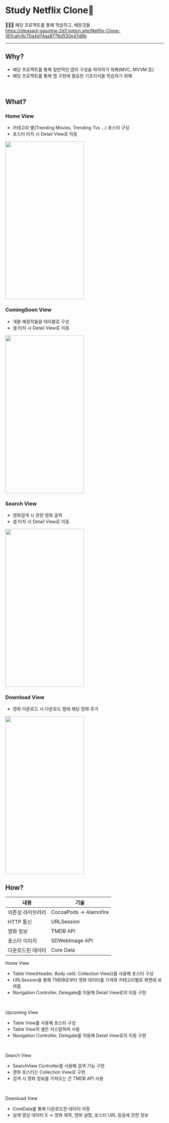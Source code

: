 Study Netflix Clone🍿
===================

👨🏻‍💻 해당 프로젝트를 통해 학습하고, 배운것들<br/>
https://pleasant-gasoline-2d7.notion.site/Netflix-Clone-187cafc9c70a4d74aa8778d530e47d8b<br/>

----
Why?
----
- 해당 프로젝트를 통해 일반적인 앱의 구성을 파악하기 위해(MVC, MVVM 등)
- 해당 프로젝트를 통해 앱 구현에 필요한 기초지식을 학습하기 위해

<br/>

What?
-----

### Home View
- 카테고리 별(Trending Movies, Trending Tvs ...) 포스터 구성
- 포스터 터치 시 Detail View로 이동

<img src = "https://user-images.githubusercontent.com/70050038/228214170-d4d86397-8f89-441a-958e-df65453483d2.gif" width="250" height="500" />

### ComingSoon View
- 개봉 예정작들을 테이블로 구성
- 셀 터치 시 Detail View로 이동

<img src = "https://user-images.githubusercontent.com/70050038/228219816-6842ed7d-c2ca-4a2d-8106-669915191961.gif" width="250" height="500" />

### Search View
- 영화검색 시 관련 영화 출력
- 셀 터치 시 Detail View로 이동 

<img src = "https://user-images.githubusercontent.com/70050038/228221860-99c81d5e-d053-4522-a115-93146bf0dc6d.gif" width="250" height="500" />

### Download View
- 영화 다운로드 시 다운로드 탭에 해당 영화 추가

<img src = "https://user-images.githubusercontent.com/70050038/228272118-dacb5d8b-a080-47dc-a379-850e69e32e80.gif" width="250" height="500" />

<br/>

How?
----

|내용|기술|
|-------|-------|
의존성 라이브러리|CocoaPods -> Alamofire
HTTP 통신|URLSession
영화 정보 |TMDB API
포스터 이미지|SDWebImage API
다운로드된 데이터|Core Data

Home View
- Table View(Header, Body cell(: Collection View))를 사용해 포스터 구성
- URLSession을 통해 TMDB로부터 영화 데이터를 가져와 카테고리별로 화면에 보여줌
- Navigation Controller, Delegate를 이용해 Detail View로의 이동 구현

<br/>

Upcoming View
- Table View를 사용해 포스터 구성
- Table View의 셀은 커스텀하여 사용
- Navigation Controller, Delegate를 이용해 Detail View로의 이동 구현

<br/>

Search View
- SearchView Controller를 사용해 검색 기능 구현
- 영화 포스터는 Collection View로 구현
- 검색 시 영화 정보를 가져오는 건 TMDB API 사용

<br/>

Download View
- CoreData를 통해 다운로드한 데이터 저장
- 실제 영상 데이터 X -> 영화 제목, 영화 설명, 포스터 URL 등등에 관한 정보
